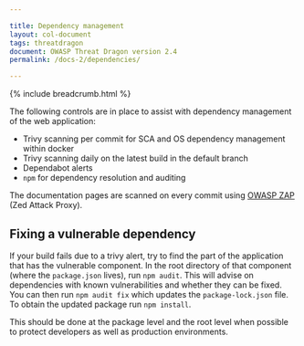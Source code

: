 ```yaml
---

title: Dependency management
layout: col-document
tags: threatdragon
document: OWASP Threat Dragon version 2.4
permalink: /docs-2/dependencies/

---
```


{% include breadcrumb.html %}

The following controls are in place to assist with dependency management of the web application:

- Trivy scanning per commit for SCA and OS dependency management within docker
- Trivy scanning daily on the latest build in the default branch
- Dependabot alerts
- `npm` for dependency resolution and auditing

The documentation pages are scanned on every commit using [OWASP ZAP][zap] (Zed Attack Proxy).

## Fixing a vulnerable dependency

If your build fails due to a trivy alert, try to find the part of the application that has the vulnerable component.
In the root directory of that component (where the `package.json` lives), run `npm audit`.
This will advise on dependencies with known vulnerabilities and whether they can be fixed.
You can then run `npm audit fix` which updates the `package-lock.json` file.
To obtain the updated package run `npm install`.

This should be done at the package level and the root level when possible to protect developers
as well as production environments.

[zap]: https://www.zaproxy.org/docs/
